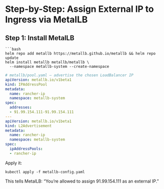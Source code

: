 # Step-by-Step: Assign External IP to Ingress via MetalLB
## Step 1: Install MetalLB

```
```bash
helm repo add metallb https://metallb.github.io/metallb && helm repo update
helm install metallb metallb/metallb \
  --namespace metallb-system --create-namespace
```

```yaml
# metallb/pool.yaml – advertise the chosen LoadBalancer IP
apiVersion: metallb.io/v1beta1
kind: IPAddressPool
metadata:
  name: rancher-ip
  namespace: metallb-system
spec:
  addresses:
  - 91.99.154.111-91.99.154.111
---
apiVersion: metallb.io/v1beta1
kind: L2Advertisement
metadata:
  name: rancher-ip
  namespace: metallb-system
spec:
  ipAddressPools:
  - rancher-ip
```
Apply it:
```
kubectl apply -f metallb-config.yaml
```
This tells MetalLB: “You’re allowed to assign 91.99.154.111 as an external IP.”